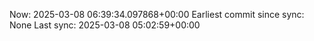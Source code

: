 Now: 2025-03-08 06:39:34.097868+00:00 Earliest commit since sync: None Last sync: 2025-03-08 05:02:59+00:00
